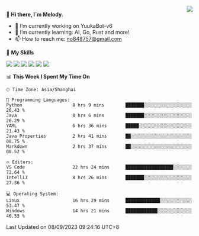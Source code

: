 <a href="#">
  <img align="right" src="https://github-readme-stats.vercel.app/api?username=melodyyuuka&count_private=true&show_icons=true" />
</a>

**👋 Hi there, I`m Melody.**

- 🔭 I’m currently working on YuukaBot-v6
- 🌱 I’m currently learning: AI, Go, Rust and more!
- 📫 How to reach me: no848757@gmail.com

🌟 **My Skills** 

![](https://img.shields.io/badge/-Python-3e74a2?style=flat-square&logo=Python&logoColor=fff)
![](https://img.shields.io/badge/-Java-007396?style=flat-square&logo=OpenJDK&logoColor=fff)
![](https://img.shields.io/badge/-Node.js-339933?style=flat-square&logo=Node.js&logoColor=fff)
![](https://img.shields.io/badge/-Git-f05032?style=flat-square&logo=git&logoColor=fff)
![](https://img.shields.io/badge/-PostgreSQL-4169e1?style=flat-square&logo=PostgreSQL&logoColor=fff)
![](https://img.shields.io/badge/-VSCode-007acc?style=flat-square&logo=Visual-Studio-Code&logoColor=fff)


<!--START_SECTION:waka-->
📊 **This Week I Spent My Time On** 

```text
🕑︎ Time Zone: Asia/Shanghai

💬 Programming Languages: 
Python                   8 hrs 9 mins        ███████░░░░░░░░░░░░░░░░░░   26.43 % 
Java                     8 hrs 6 mins        ███████░░░░░░░░░░░░░░░░░░   26.29 % 
YAML                     6 hrs 36 mins       █████░░░░░░░░░░░░░░░░░░░░   21.43 % 
Java Properties          2 hrs 41 mins       ██░░░░░░░░░░░░░░░░░░░░░░░   08.75 % 
Markdown                 2 hrs 37 mins       ██░░░░░░░░░░░░░░░░░░░░░░░   08.52 % 

🔥 Editors: 
VS Code                  22 hrs 24 mins      ██████████████████░░░░░░░   72.64 % 
IntelliJ                 8 hrs 26 mins       ███████░░░░░░░░░░░░░░░░░░   27.36 % 

💻 Operating System: 
Linux                    16 hrs 29 mins      █████████████░░░░░░░░░░░░   53.47 % 
Windows                  14 hrs 21 mins      ████████████░░░░░░░░░░░░░   46.53 % 
```


 Last Updated on 08/09/2023 09:24:16 UTC+8
<!--END_SECTION:waka-->
